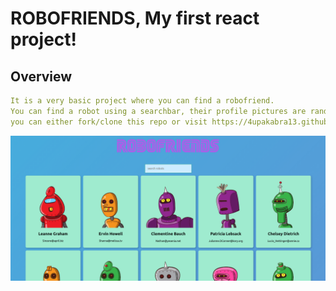 # ROBOFRIENDS, My first react project!

<h2>Overview</h2>


```yaml
It is a very basic project where you can find a robofriend. 
You can find a robot using a searchbar, their profile pictures are randomly generated using robohash. 
you can either fork/clone this repo or visit https://4upakabra13.github.io/robofriends/
```

![sample of a webpage](./robos.jpg)
